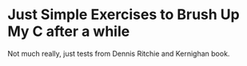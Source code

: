 # Just Simple Exercises to Brush Up My C after a while

Not much really, just tests from Dennis Ritchie and Kernighan book.
